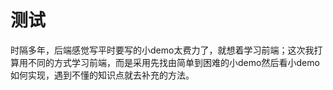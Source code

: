 # 测试
时隔多年，后端感觉写平时要写的小demo太费力了，就想着学习前端；这次我打算用不同的方式学习前端，而是采用先找由简单到困难的小demo然后看小demo如何实现，遇到不懂的知识点就去补充的方法。
